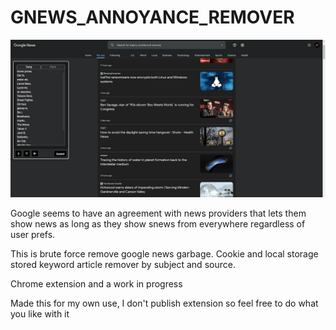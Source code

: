 # GNEWS_ANNOYANCE_REMOVER

![google news annoynace remover](https://github.com/kellycode/GNEWS_ANNOYANCE_REMOVER/raw/main/preview.jpg)

Google seems to have an agreement with news providers that lets them show news as long as they show snews from everywhere regardless of user prefs.

This is brute force remove google news garbage.  Cookie and local storage stored keyword article remover by subject and source.

Chrome extension and a work in progress

Made this for my own use, I don't publish extension so feel free to do what you like with it
